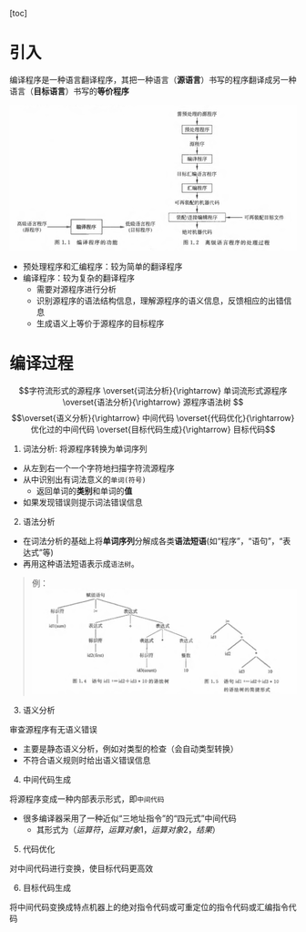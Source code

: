 [toc]

# 引入

编译程序是一种语言翻译程序，其把一种语言（**源语言**）书写的程序翻译成另一种语言（**目标语言**）书写的**等价程序**

![编译程序的地位](assets/whatIsCompilation.png)

- 预处理程序和汇编程序：较为简单的翻译程序
- 编译程序：较为复杂的翻译程序
    - 需要对源程序进行分析
    - 识别源程序的语法结构信息，理解源程序的语义信息，反馈相应的出错信息
    - 生成语义上等价于源程序的目标程序

# 编译过程

$$字符流形式的源程序 \overset{词法分析}{\rightarrow} 单词流形式源程序 \overset{语法分析}{\rightarrow} 源程序语法树 $$ 
$$\overset{语义分析}{\rightarrow} 中间代码 \overset{代码优化}{\rightarrow} 优化过的中间代码 \overset{目标代码生成}{\rightarrow} 目标代码$$


1. 词法分析: 将源程序转换为单词序列

- 从左到右一个一个字符地扫描字符流源程序
- 从中识别出有词法意义的`单词(符号)`  
    - 返回单词的**类别**和单词的**值**
- 如果发现错误则提示词法错误信息


2. 语法分析

- 在词法分析的基础上将**单词序列**分解成各类**语法短语**(如“程序”，“语句”，“表达式”等)
- 再用这种语法短语表示成`语法树`。

>  例：![](assets/yufa.png)

3. 语义分析

审查源程序有无语义错误
- 主要是静态语义分析，例如对类型的检查（会自动类型转换）
- 不符合语义规则时给出语义错误信息

4. 中间代码生成

将源程序变成一种内部表示形式，即`中间代码`
- 很多编译器采用了一种近似“三地址指令”的“四元式”中间代码
    - 其形式为$（运算符，运算对象1，运算对象2，结果）$

5. 代码优化

对中间代码进行变换，使目标代码更高效

6. 目标代码生成

将中间代码变换成特点机器上的绝对指令代码或可重定位的指令代码或汇编指令代码
